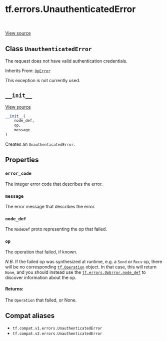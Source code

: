 <div itemscope itemtype="http://developers.google.com/ReferenceObject">
<meta itemprop="name" content="tf.errors.UnauthenticatedError" />
<meta itemprop="path" content="Stable" />
<meta itemprop="property" content="error_code"/>
<meta itemprop="property" content="message"/>
<meta itemprop="property" content="node_def"/>
<meta itemprop="property" content="op"/>
<meta itemprop="property" content="__init__"/>
</div>

# tf.errors.UnauthenticatedError

<!-- Insert buttons and diff -->

<table class="tfo-notebook-buttons tfo-api" align="left">
</table>

<a target="_blank" href="/code/stable/tensorflow/python/framework/errors_impl.py">View source</a>



## Class `UnauthenticatedError`

The request does not have valid authentication credentials.

Inherits From: [`OpError`](../../tf/errors/OpError.md)

<!-- Placeholder for "Used in" -->

This exception is not currently used.


<h2 id="__init__"><code>__init__</code></h2>

<a target="_blank" href="/code/stable/tensorflow/python/framework/errors_impl.py">View source</a>

``` python
__init__(
    node_def,
    op,
    message
)
```

Creates an `UnauthenticatedError`.




## Properties

<h3 id="error_code"><code>error_code</code></h3>

The integer error code that describes the error.


<h3 id="message"><code>message</code></h3>

The error message that describes the error.


<h3 id="node_def"><code>node_def</code></h3>

The `NodeDef` proto representing the op that failed.


<h3 id="op"><code>op</code></h3>

The operation that failed, if known.

*N.B.* If the failed op was synthesized at runtime, e.g. a `Send`
or `Recv` op, there will be no corresponding
<a href="../../tf/Operation.md"><code>tf.Operation</code></a>
object.  In that case, this will return `None`, and you should
instead use the <a href="../../tf/errors/OpError.md#node_def"><code>tf.errors.OpError.node_def</code></a> to
discover information about the op.

#### Returns:

The `Operation` that failed, or None.






## Compat aliases

* `tf.compat.v1.errors.UnauthenticatedError`
* `tf.compat.v2.errors.UnauthenticatedError`

